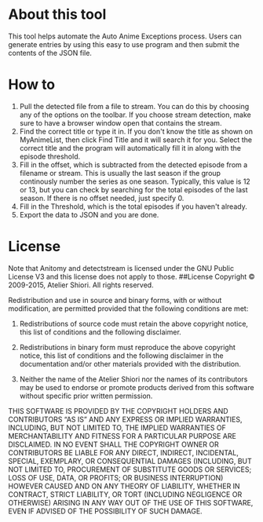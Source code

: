 # About this tool
This tool helps automate the Auto Anime Exceptions process. Users can generate entries by using this easy to use program and then submit the contents of the JSON file.

# How to
1. Pull the detected file from a file to stream. You can do this by choosing any of the options on the toolbar. If you choose stream detection, make sure to have a browser window open that contains the stream.
2. Find the correct title or type it in. If you don't know the title as shown on MyAnimeList, then click Find Title and it will search it for you. Select the correct title and the program will automatically fill it in along with the episode threshold.
3. Fill in the offset, which is subtracted from the detected episode from a filename or stream. This is usually the last season if the group continously number the series as one season. Typically, this value is 12 or 13, but you can check by searching for the total episodes of the last season. If there is no offset needed, just specify 0.
4. Fill in the Threshold, which is the total episodes if you haven't already.
5. Export the data to JSON and you are done.

# License
Note that Anitomy and detectstream is licensed under the GNU Public License V3 and this license does not apply to those. 
##License
Copyright © 2009-2015, Atelier Shiori.
All rights reserved.

Redistribution and use in source and binary forms, with or without modification, are permitted provided that the following conditions are met: 

1. Redistributions of source code must retain the above copyright notice, this list of conditions and the following disclaimer. 

2. Redistributions in binary form must reproduce the above copyright notice, this list of conditions and the following disclaimer in the documentation and/or other materials provided with the distribution. 

3. Neither the name of the Atelier Shiori nor the names of its contributors may be used to endorse or promote products derived from this software without specific prior written permission.

THIS SOFTWARE IS PROVIDED BY THE COPYRIGHT HOLDERS AND CONTRIBUTORS “AS IS” AND ANY EXPRESS OR IMPLIED WARRANTIES, INCLUDING, BUT NOT LIMITED TO, THE IMPLIED WARRANTIES OF MERCHANTABILITY AND FITNESS FOR A PARTICULAR PURPOSE ARE DISCLAIMED. IN NO EVENT SHALL THE COPYRIGHT OWNER OR CONTRIBUTORS BE LIABLE FOR ANY DIRECT, INDIRECT, INCIDENTAL, SPECIAL, EXEMPLARY, OR CONSEQUENTIAL DAMAGES (INCLUDING, BUT NOT LIMITED TO, PROCUREMENT OF SUBSTITUTE GOODS OR SERVICES; LOSS OF USE, DATA, OR PROFITS; OR BUSINESS INTERRUPTION) HOWEVER CAUSED AND ON ANY THEORY OF LIABILITY, WHETHER IN CONTRACT, STRICT LIABILITY, OR TORT (INCLUDING NEGLIGENCE OR OTHERWISE) ARISING IN ANY WAY OUT OF THE USE OF THIS SOFTWARE, EVEN IF ADVISED OF THE POSSIBILITY OF SUCH DAMAGE.